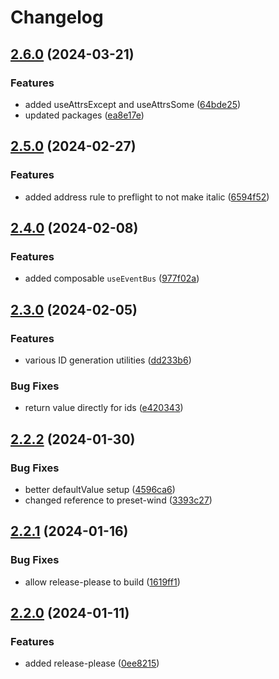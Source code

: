 # Changelog

## [2.6.0](https://github.com/limbo-works/Limbo.Nuxt.Core/compare/v2.5.0...v2.6.0) (2024-03-21)


### Features

* added useAttrsExcept and useAttrsSome ([64bde25](https://github.com/limbo-works/Limbo.Nuxt.Core/commit/64bde258ad88595fa2355ab17f1183e61f197514))
* updated packages ([ea8e17e](https://github.com/limbo-works/Limbo.Nuxt.Core/commit/ea8e17e080c9ef0777c63745ce0b8f972275fa5a))

## [2.5.0](https://github.com/limbo-works/Limbo.Nuxt.Core/compare/v2.4.0...v2.5.0) (2024-02-27)


### Features

* added address rule to preflight to not make italic ([6594f52](https://github.com/limbo-works/Limbo.Nuxt.Core/commit/6594f529abf183888d69aa7b042a2da2f5616470))

## [2.4.0](https://github.com/limbo-works/Limbo.Nuxt.Core/compare/v2.3.0...v2.4.0) (2024-02-08)


### Features

* added composable `useEventBus` ([977f02a](https://github.com/limbo-works/Limbo.Nuxt.Core/commit/977f02a8feea15077f899b6859ca8e3be4e2f16f))

## [2.3.0](https://github.com/limbo-works/Limbo.Nuxt.Core/compare/v2.2.2...v2.3.0) (2024-02-05)


### Features

* various ID generation utilities ([dd233b6](https://github.com/limbo-works/Limbo.Nuxt.Core/commit/dd233b6c3a80275fd9fffa6b958ab7b0bf8fce77))


### Bug Fixes

* return value directly for ids ([e420343](https://github.com/limbo-works/Limbo.Nuxt.Core/commit/e42034364dacf88037e640e265e8775254bb6ce0))

## [2.2.2](https://github.com/limbo-works/Limbo.Nuxt.Core/compare/v2.2.1...v2.2.2) (2024-01-30)


### Bug Fixes

* better defaultValue setup ([4596ca6](https://github.com/limbo-works/Limbo.Nuxt.Core/commit/4596ca64d9d9ddd804f0d922defc51423e1a643c))
* changed reference to preset-wind ([3393c27](https://github.com/limbo-works/Limbo.Nuxt.Core/commit/3393c27a31b6363fffa6a69514c7628e50c9be48))

## [2.2.1](https://github.com/limbo-works/Limbo.Nuxt.Core/compare/v2.2.0...v2.2.1) (2024-01-16)


### Bug Fixes

* allow release-please to build ([1619ff1](https://github.com/limbo-works/Limbo.Nuxt.Core/commit/1619ff12986e246ff3c721c57117b00cf4125a96))

## [2.2.0](https://github.com/limbo-works/Limbo.Nuxt.Core/compare/2.1.0...v2.2.0) (2024-01-11)


### Features

* added release-please ([0ee8215](https://github.com/limbo-works/Limbo.Nuxt.Core/commit/0ee8215f24b6ca592e3c59abf55a28aba9b9552b))
